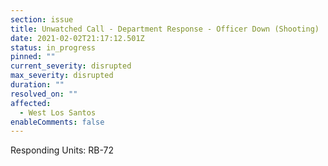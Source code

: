 ```yaml
---
section: issue
title: Unwatched Call - Department Response - Officer Down (Shooting)
date: 2021-02-02T21:17:12.501Z
status: in_progress
pinned: ""
current_severity: disrupted
max_severity: disrupted
duration: ""
resolved_on: ""
affected:
  - West Los Santos
enableComments: false
---
```

Responding Units: RB-72